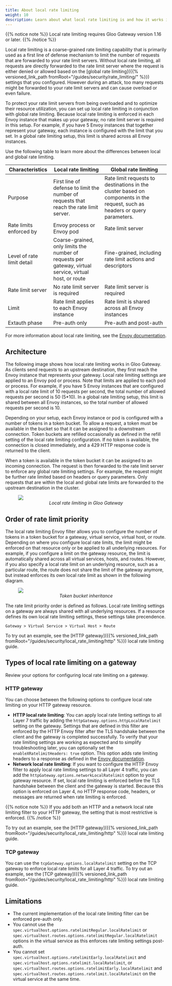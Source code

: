 ```yaml
---
title: About local rate limiting
weight: 10
description: Learn about what local rate limiting is and how it works in Gloo Gateway.
---
```


{{% notice note %}}
Local rate limiting requires Gloo Gateway version 1.16 or later. 
{{% /notice %}}

Local rate limiting is a coarse-grained rate limiting capability that is primarily used as a first line of defense mechanism to limit the number of requests that are forwarded to your rate limit servers. Without local rate limiting, all requests are directly forwarded to the rate limit server where the request is either denied or allowed based on the [global rate limiting]({{% versioned_link_path fromRoot="/guides/security/rate_limiting/" %}}) settings that you configured. However during an attack, too many requests might be forwarded to your rate limit servers and can cause overload or even failure.

To protect your rate limit servers from being overloaded and to optimize their resource utilization, you can set up local rate limiting in conjunction with global rate limiting. Because local rate limiting is enforced in each Envoy instance that makes up your gateway, no rate limit server is required in this setup. For example, if you have 5 Envoy instances that together represent your gateway, each instance is configured with the limit that you set. In a global rate limiting setup, this limit is shared across all Envoy instances. 

Use the following table to learn more about the differences between local and global rate limiting. 

| Characteristics | Local rate limiting | Global rate limiting | 
| -- | -- | -- | 
| Purpose | First line of defense to limit the number of requests that reach the rate limit server.| Rate limit requests to destinations in the cluster based on components in the request, such as headers or query parameters.  | 
| Rate limits enforced by | Envoy process or Envoy pod | Rate limit server |
| Level of rate limit detail | Coarse-grained, only limits the number of requests per gateway, virtual service, virtual host, or route | Fine-grained, including rate limit actions and descriptors | 
| Rate limit server | No rate limit server is required | Rate limit server is required | 
| Limit | Rate limit applies to each Envoy instance | Rate limit is shared across all Envoy instances | 
| Extauth phase | Pre-auth only | Pre-auth and post-auth |

For more information about local rate limiting, see the [Envoy documentation](https://www.envoyproxy.io/docs/envoy/latest/configuration/http/http_filters/local_rate_limit_filter). 

## Architecture

The following image shows how local rate limiting works in Gloo Gateway. As clients send requests to an upstream destination, they first reach the Envoy instance that represents your gateway. Local rate limiting settings are applied to an Envoy pod or process. Note that limits are applied to each pod or process. For example, if you have 5 Envoy instances that are configured with a local rate limit of 10 requests per second, the total number of allowed requests per second is 50 (5*10). In a global rate limiting setup, this limit is shared between all Envoy instances, so the total number of allowed requests per second is 10. 

Depending on your setup, each Envoy instance or pod is configured with a number of tokens in a token bucket. To allow a request, a token must be available in the bucket so that it can be assigned to a downstream connection. Token buckets are refilled occasionally as defined in the refill setting of the local rate limiting configuration. If no token is available, the connection is closed immediately, and a 429 HTTP response code is returned to the client. 

When a token is available in the token bucket it can be assigned to an incoming connection. The request is then forwarded to the rate limit server to enforce any global rate limiting settings. For example, the request might be further rate limited based on headers or query parameters. Only requests that are within the local and global rate limits are forwarded to the upstream destination in the cluster. 

<figure><img src="{{% versioned_link_path fromRoot="/img/local-rate-limiting.svg" %}}"/>
<figcaption style="text-align:center;font-style:italic">Local rate limiting in Gloo Gateway</figcaption></figure>

## Order of rate limit priority

The local rate limiting Envoy filter allows you to configure the number of tokens in a token bucket for a gateway, virtual service, virtual host, or route. Depending on where you configure local rate limits, the limit might be enforced on that resource only or be applied to all underlying resources. For example, if you configure a limit on the gateway resource, the limit is automatically shared across all virtual services, hosts, and routes. However, if you also specify a local rate limit on an underlying resource, such as a particular route, the route does not share the limit of the gateway anymore, but instead enforces its own local rate limit as shown in the following diagram. 

<figure><img src="{{% versioned_link_path fromRoot="/img/local-rl-tokens.svg" %}}"/>
<figcaption style="text-align:center;font-style:italic">Token bucket inheritance</figcaption></figure>

The rate limit priority order is defined as follows. Local rate limiting settings on a gateway are always shared with all underlying resources. If a resource defines its own local rate limiting settings, these settings take precendence.

`Gateway > Virtual Service > Virtual Host > Route`

To try out an example, see the [HTTP gateway]({{% versioned_link_path fromRoot="/guides/security/local_rate_limiting/http" %}}) local rate limiting guide. 

## Types of local rate limiting on a gateway

Review your options for configuring local rate limiting on a gateway. 

### HTTP gateway

You can choose between the following options to configure local rate limiting on your HTTP gateway resource. 

- **HTTP local rate limiting**: You can apply local rate limting settings to all Layer 7 traffic by adding the `httpGateway.options.httpLocalRatelimit` setting on the gateway. Settings that are defined in this filter are enforced by the HTTP Envoy filter after the TLS handshake between the client and the gateway is completed successfully. To verify that your rate limiting settings are working as expected and to simplify troubleshooting later, you can optionally set the `enableXRatelimitHeaders: true` option. This option adds rate limiting headers to a response as defined in the [Envoy documentation](https://www.envoyproxy.io/docs/envoy/latest/api-v3/extensions/common/ratelimit/v3/ratelimit.proto#envoy-v3-api-enum-extensions-common-ratelimit-v3-xratelimitheadersrfcversion). 
- **Network local rate limiting**: If you want to configure the HTTP Envoy filter to apply local rate limiting settings to all Layer 4 traffic, you can add the `httpGateway.options.networkLocalRatelimit` option to your gateway resource. If set, local rate limiting is enforced before the TLS handshake between the client and the gateway is started. Because this option is enforced on Layer 4, no HTTP response code, headers, or messages are returned when rate limiting is enforced. 

{{% notice note %}}
If you add both an HTTP and a network local rate limiting filter to your HTTP gateway, the setting that is most restrictive is enforced. 
{{% /notice %}}

To try out an example, see the [HTTP gateway]({{% versioned_link_path fromRoot="/guides/security/local_rate_limiting/http" %}}) local rate limiting guide. 

### TCP gateway

You can use the `tcpGateway.options.localRatelimit` setting on the TCP gateway to enforce local rate limits for all Layer 4 traffic. To try out an example, see the [TCP gateway]({{% versioned_link_path fromRoot="/guides/security/local_rate_limiting/http" %}}) local rate limiting guide. 


## Limitations

- The current implementation of the local rate limiting filter can be enforced pre-auth only.
- You cannot use the `spec.virtualhost.options.ratelimitRegular.localRatelimit` or `spec.virtualhost.routes.options.ratelimitRegular.localRatelimit` options in the virtual service as this enforces rate limiting settings post-auth. 
- You cannot set `spec.virtualhost.options.ratelimitEarly.localRatelimit` and `spec.virtualhost.options.ratelimit.localRatelimit`, or `spec.virtualhost.routes.options.ratelimitEarly.localRatelimit` and `spec.virtualhost.routes.options.ratelimit.localRatelimit` on the virtual service at the same time. 
